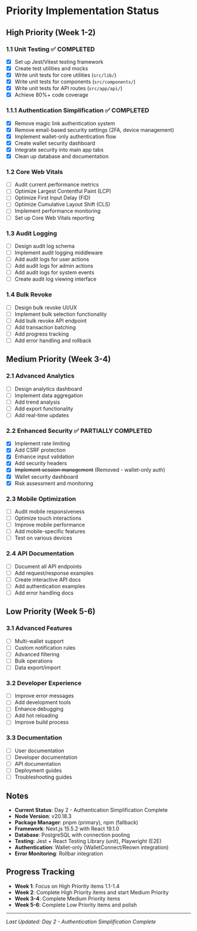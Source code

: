 # Priority Implementation Status

## High Priority (Week 1-2)

### 1.1 Unit Testing ✅ COMPLETED
- [x] Set up Jest/Vitest testing framework
- [x] Create test utilities and mocks
- [x] Write unit tests for core utilities (`src/lib/`)
- [x] Write unit tests for components (`src/components/`)
- [x] Write unit tests for API routes (`src/app/api/`)
- [x] Achieve 80%+ code coverage

### 1.1.1 Authentication Simplification ✅ COMPLETED
- [x] Remove magic link authentication system
- [x] Remove email-based security settings (2FA, device management)
- [x] Implement wallet-only authentication flow
- [x] Create wallet security dashboard
- [x] Integrate security into main app tabs
- [x] Clean up database and documentation

### 1.2 Core Web Vitals
- [ ] Audit current performance metrics
- [ ] Optimize Largest Contentful Paint (LCP)
- [ ] Optimize First Input Delay (FID)
- [ ] Optimize Cumulative Layout Shift (CLS)
- [ ] Implement performance monitoring
- [ ] Set up Core Web Vitals reporting

### 1.3 Audit Logging
- [ ] Design audit log schema
- [ ] Implement audit logging middleware
- [ ] Add audit logs for user actions
- [ ] Add audit logs for admin actions
- [ ] Add audit logs for system events
- [ ] Create audit log viewing interface

### 1.4 Bulk Revoke
- [ ] Design bulk revoke UI/UX
- [ ] Implement bulk selection functionality
- [ ] Add bulk revoke API endpoint
- [ ] Add transaction batching
- [ ] Add progress tracking
- [ ] Add error handling and rollback

## Medium Priority (Week 3-4)

### 2.1 Advanced Analytics
- [ ] Design analytics dashboard
- [ ] Implement data aggregation
- [ ] Add trend analysis
- [ ] Add export functionality
- [ ] Add real-time updates

### 2.2 Enhanced Security ✅ PARTIALLY COMPLETED
- [x] Implement rate limiting
- [x] Add CSRF protection
- [x] Enhance input validation
- [x] Add security headers
- [x] ~~Implement session management~~ (Removed - wallet-only auth)
- [x] Wallet security dashboard
- [x] Risk assessment and monitoring

### 2.3 Mobile Optimization
- [ ] Audit mobile responsiveness
- [ ] Optimize touch interactions
- [ ] Improve mobile performance
- [ ] Add mobile-specific features
- [ ] Test on various devices

### 2.4 API Documentation
- [ ] Document all API endpoints
- [ ] Add request/response examples
- [ ] Create interactive API docs
- [ ] Add authentication examples
- [ ] Add error handling docs

## Low Priority (Week 5-6)

### 3.1 Advanced Features
- [ ] Multi-wallet support
- [ ] Custom notification rules
- [ ] Advanced filtering
- [ ] Bulk operations
- [ ] Data export/import

### 3.2 Developer Experience
- [ ] Improve error messages
- [ ] Add development tools
- [ ] Enhance debugging
- [ ] Add hot reloading
- [ ] Improve build process

### 3.3 Documentation
- [ ] User documentation
- [ ] Developer documentation
- [ ] API documentation
- [ ] Deployment guides
- [ ] Troubleshooting guides

## Notes

- **Current Status**: Day 2 - Authentication Simplification Complete
- **Node Version**: v20.18.3
- **Package Manager**: pnpm (primary), npm (fallback)
- **Framework**: Next.js 15.5.2 with React 19.1.0
- **Database**: PostgreSQL with connection pooling
- **Testing**: Jest + React Testing Library (unit), Playwright (E2E)
- **Authentication**: Wallet-only (WalletConnect/Reown integration)
- **Error Monitoring**: Rollbar integration

## Progress Tracking

- **Week 1**: Focus on High Priority items 1.1-1.4
- **Week 2**: Complete High Priority items and start Medium Priority
- **Week 3-4**: Complete Medium Priority items
- **Week 5-6**: Complete Low Priority items and polish

---

*Last Updated: Day 2 - Authentication Simplification Complete*
